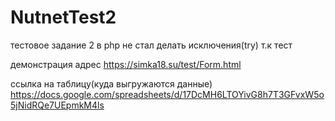 # NutnetTest2
тестовое задание 2
в php не стал делать исключения(try) т.к тест 


демонстрация адрес
https://simka18.su/test/Form.html

ссылка на таблицу(куда выгружаются данные)
https://docs.google.com/spreadsheets/d/17DcMH6LTOYivG8h7T3GFvxW5o5jNidRQe7UEpmkM4ls
